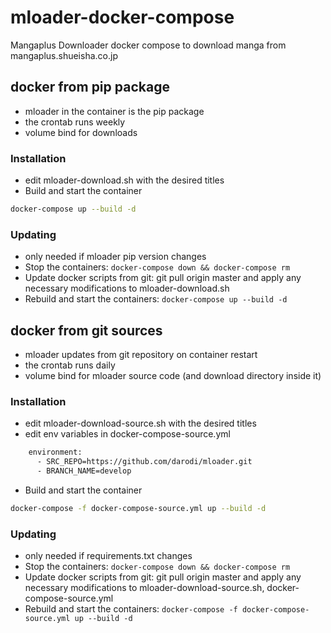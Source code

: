 # mloader-docker-compose
Mangaplus Downloader docker compose
to  download manga from mangaplus.shueisha.co.jp


## docker from pip package

* mloader in the container is the pip package
* the crontab runs weekly
* volume bind for downloads

### Installation

* edit mloader-download.sh with the desired titles
* Build and start the container

```bash
docker-compose up --build -d
```

### Updating
* only needed if mloader pip version changes
* Stop the containers: `docker-compose down && docker-compose rm`
* Update docker scripts from git: git pull origin master and apply any necessary modifications to mloader-download.sh
* Rebuild and start the containers: `docker-compose up --build -d`



## docker from git sources

* mloader updates from git repository on container restart
* the crontab runs daily
* volume bind for mloader source code (and download directory inside it)

### Installation
* edit mloader-download-source.sh with the desired titles
* edit env variables in docker-compose-source.yml

```bash
    environment:
      - SRC_REPO=https://github.com/darodi/mloader.git
      - BRANCH_NAME=develop
```

* Build and start the container

```bash
docker-compose -f docker-compose-source.yml up --build -d
```

### Updating
* only needed if requirements.txt changes
* Stop the containers: `docker-compose down && docker-compose rm`
* Update docker scripts from git: git pull origin master and apply any necessary modifications to mloader-download-source.sh, docker-compose-source.yml
* Rebuild and start the containers: `docker-compose -f docker-compose-source.yml up --build -d`
